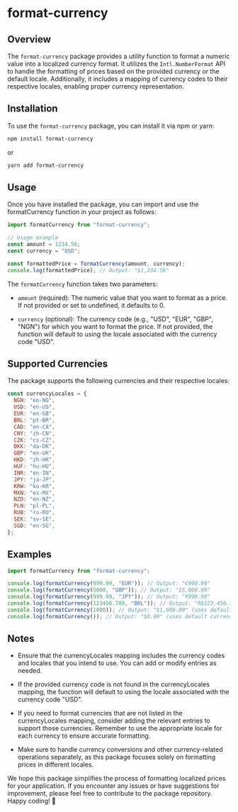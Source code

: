 # format-currency

## Overview

The `format-currency` package provides a utility function to format a numeric value into a localized currency format. It utilizes the `Intl.NumberFormat` API to handle the formatting of prices based on the provided currency or the default locale. Additionally, it includes a mapping of currency codes to their respective locales, enabling proper currency representation.

## Installation

To use the `format-currency` package, you can install it via npm or yarn:

```bash
npm install format-currency
```

or

```bash
yarn add format-currency
```

## Usage

Once you have installed the package, you can import and use the formatCurrency function in your project as follows:

```javascript
import formatCurrency from "format-currency";

// Usage example
const amount = 1234.56;
const currency = "USD";

const formattedPrice = formatCurrency(amount, currency);
console.log(formattedPrice); // Output: "$1,234.56"
```

The `formatCurrency` function takes two parameters:

- `amount` (required): The numeric value that you want to format as a price. If not provided or set to undefined, it defaults to 0.

- `currency` (optional): The currency code (e.g., "USD", "EUR", "GBP", "NGN") for which you want to format the price. If not provided, the function will default to using the locale associated with the currency code "USD".

## Supported Currencies

The package supports the following currencies and their respective locales:

```javascript
const currencyLocales = {
  NGN: "en-NG",
  USD: "en-US",
  EUR: "en-GB",
  BRL: "pt-BR",
  CAD: "en-CA",
  CNY: "zh-CN",
  CZK: "cs-CZ",
  DKK: "da-DK",
  GBP: "en-UK",
  HKD: "zh-HK",
  HUF: "hu-HU",
  INR: "en-IN",
  JPY: "ja-JP",
  KRW: "ko-KR",
  MXN: "es-MX",
  NZD: "en-NZ",
  PLN: "pl-PL",
  RUB: "ru-RU",
  SEK: "sv-SE",
  SGD: "en-SG",
};
```

## Examples

```javascript
import formatCurrency from "format-currency";

console.log(formatCurrency(999.99, "EUR")); // Output: "€999.99"
console.log(formatCurrency(5000, "GBP")); // Output: "£5,000.00"
console.log(formatCurrency(999.99, "JPY")); // Output: "¥999.99"
console.log(formatCurrency(123456.789, "BRL")); // Output: "R$123,456.79"
console.log(formatCurrency(1000)); // Output: "$1,000.00" (uses default currency "USD")
console.log(formatCurrency()); // Output: "$0.00" (uses default currency "USD" and default amount 0)
```

## Notes

- Ensure that the currencyLocales mapping includes the currency codes and locales that you intend to use. You can add or modify entries as needed.

- If the provided currency code is not found in the currencyLocales mapping, the function will default to using the locale associated with the currency code "USD".

- If you need to format currencies that are not listed in the currencyLocales mapping, consider adding the relevant entries to support those currencies. Remember to use the appropriate locale for each currency to ensure accurate formatting.

- Make sure to handle currency conversions and other currency-related operations separately, as this package focuses solely on formatting prices in different locales.

We hope this package simplifies the process of formatting localized prices for your application. If you encounter any issues or have suggestions for improvement, please feel free to contribute to the package repository. Happy coding! 🚀
